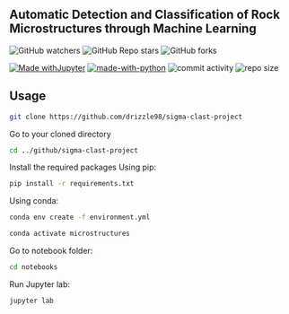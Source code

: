 ## Automatic Detection and Classification of Rock Microstructures through Machine Learning

![GitHub watchers](https://img.shields.io/github/watchers/drizzle98/sigma-clast-project?style=social) ![GitHub Repo stars](https://img.shields.io/github/stars/drizzle98/sigma-clast-project?style=social) ![GitHub forks](https://img.shields.io/github/forks/drizzle98/sigma-clast-project?style=social)


[![Made withJupyter](https://img.shields.io/badge/Made%20with-Jupyter-orange?style=flat-square&logo=Jupyter)](https://jupyter.org/try) [![made-with-python](https://img.shields.io/badge/Made%20with-Python-1f425f.svg?style=flat-square)](https://www.python.org/) ![commit activity](https://img.shields.io/github/commit-activity/m/drizzle98/sigma-clast-project?style=flat-square) ![repo size](https://img.shields.io/github/repo-size/drizzle98/sigma-clast-project?style=flat-square)


## Usage

```bash
git clone https://github.com/drizzle98/sigma-clast-project
```
Go to your cloned directory
```bash
cd ../github/sigma-clast-project
```
Install the required packages
Using pip:
```bash
pip install -r requirements.txt
```
Using conda:
```bash
conda env create -f environment.yml
```
```bash
conda activate microstructures
```
Go to notebook folder:
```bash
cd notebooks
```
Run Jupyter lab:
```bash
jupyter lab
```
